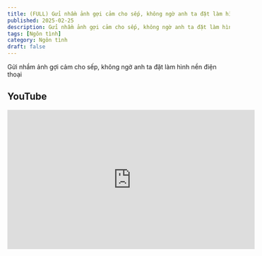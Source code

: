 ```yaml
---
title: (FULL) Gửi nhầm ảnh gợi cảm cho sếp, không ngờ anh ta đặt làm hình nền điện thoại
published: 2025-02-25
description: Gửi nhầm ảnh gợi cảm cho sếp, không ngờ anh ta đặt làm hình nền điện thoại
tags: [Ngôn tình]
category: Ngôn tình
draft: false
---
```


Gửi nhầm ảnh gợi cảm cho sếp, không ngờ anh ta đặt làm hình nền điện thoại

## YouTube

<iframe width="560" height="315" src="https://www.youtube.com/embed/GOnoSFz8-lg?si=h5hzacjmqcu5nPY1" title="YouTube video player" frameborder="0" allow="accelerometer; autoplay; clipboard-write; encrypted-media; gyroscope; picture-in-picture; web-share" referrerpolicy="strict-origin-when-cross-origin" allowfullscreen></iframe>

